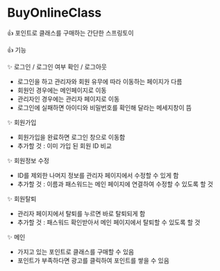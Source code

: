 # BuyOnlineClass

👍 포인트로 클래스를 구매하는 간단한 스프링토이

👍 기능

✨ 로그인 / 로그인 여부 확인 / 로그아웃
  - 로그인을 하고 관리자와 회원 유무에 따라 이동하는 페이지가 다름
  - 회원인 경우에는 메인페이지로 이동
  - 관리자인 경우에는 관리자 페이지로 이동
  - 로그인에 실패하면 아이디와 비밀번호를 확인해 달라는 메세지창이 뜸

✨ 회원가입
  - 회원가입을 완료하면 로그인 창으로 이동함
  - 추가할 것 : 이미 가입 된 회원 ID 비교

✨ 회원정보 수정
  - ID를 제외한 나머지 정보를 관리자 페이지에서 수정할 수 있게 함
  - 추가할 것 : 이름과 패스워드는 메인 페이지에 연결하여 수정할 수 있도록 할 것

✨ 회원탈퇴
  - 관리자 페이지에서 탈퇴를 누르면 바로 탈퇴되게 함
  - 추가할 것 : 패스워드 확인받아서 메인 페이지에서 탈퇴할 수 있도록 할 것

✨ 메인
  - 가지고 있는 포인트로 클래스를 구매할 수 있음
  - 포인트가 부족하다면 광고를 클릭하여 포인트를 쌓을 수 있음



